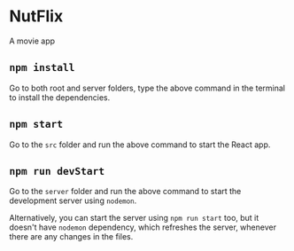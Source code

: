 # NutFlix

A movie app

## `npm install`

Go to both root and server folders, type the above command in the terminal to install the dependencies.

## `npm start`

Go to the `src` folder and run the above command to start the React app.

## `npm run devStart`

Go to the `server` folder and run the above command to start the development server using `nodemon`.

Alternatively, you can start the server using `npm run start` too, but it doesn't have `nodemon` dependency, which refreshes the server, whenever there are any changes in the files.
